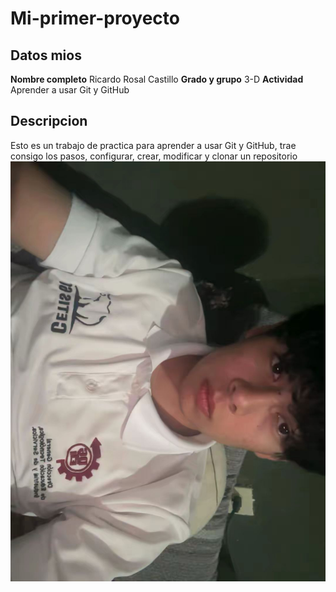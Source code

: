 # Mi-primer-proyecto
## Datos mios
**Nombre completo** Ricardo Rosal Castillo
**Grado y grupo** 3-D
**Actividad** Aprender a usar Git y GitHub

## Descripcion
Esto es un trabajo de practica para aprender a usar Git y GitHub, trae consigo los pasos, configurar, crear, modificar y clonar un repositorio
![foto del alumno](foto/736f146b-926d-4c9c-8d9a-16f7ecab423e.jpg)
